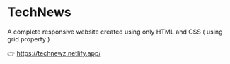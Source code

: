 # TechNews

A complete responsive website created using only HTML and CSS ( using grid property )

👉 https://technewz.netlify.app/
